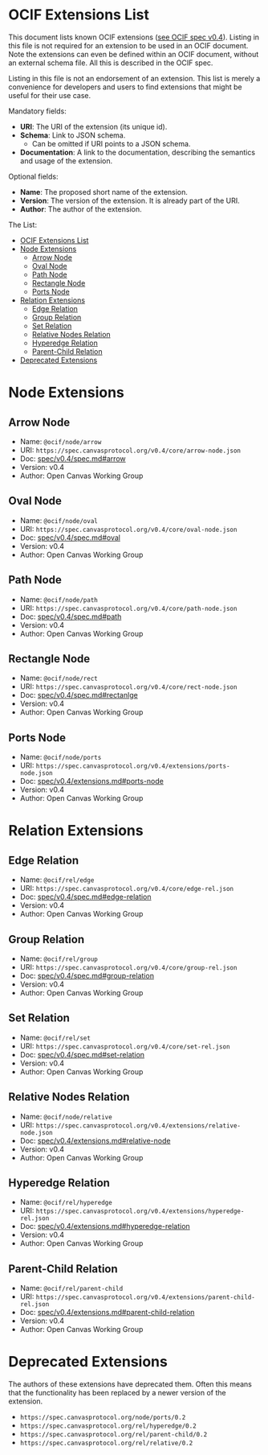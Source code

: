# OCIF Extensions List

This document lists known OCIF extensions ([see OCIF spec v0.4](spec/v0.4/spec.md)).
Listing in this file is not required for an extension to be used in an OCIF document.
Note the extensions can even be defined within an OCIF document, without an external schema file.
All this is described in the OCIF spec.

Listing in this file is not an endorsement of an extension.
This list is merely a convenience for developers and users to find extensions that might be useful for their use case.

Mandatory fields:

- **URI**: The URI of the extension (its unique id).
- **Schema**: Link to JSON schema.
  - Can be omitted if URI points to a JSON schema.
- **Documentation**: A link to the documentation, describing the semantics and usage of the extension.

Optional fields:

- **Name**: The proposed short name of the extension.
- **Version**: The version of the extension. It is already part of the URI.
- **Author**: The author of the extension.

The List:

<!-- TOC -->

- [OCIF Extensions List](#ocif-extensions-list)
- [Node Extensions](#node-extensions)
  - [Arrow Node](#arrow-node)
  - [Oval Node](#oval-node)
  - [Path Node](#path-node)
  - [Rectangle Node](#rectangle-node)
  - [Ports Node](#ports-node)
- [Relation Extensions](#relation-extensions)
  - [Edge Relation](#edge-relation)
  - [Group Relation](#group-relation)
  - [Set Relation](#set-relation)
  - [Relative Nodes Relation](#relative-nodes-relation)
  - [Hyperedge Relation](#hyperedge-relation)
  - [Parent-Child Relation](#parent-child-relation)
- [Deprecated Extensions](#deprecated-extensions)
<!-- TOC -->

# Node Extensions

## Arrow Node

- Name: `@ocif/node/arrow`
- URI: `https://spec.canvasprotocol.org/v0.4/core/arrow-node.json`
- Doc: [spec/v0.4/spec.md#arrow](spec/v0.4/spec.md#arrow)
- Version: v0.4
- Author: Open Canvas Working Group

## Oval Node

- Name: `@ocif/node/oval`
- URI: `https://spec.canvasprotocol.org/v0.4/core/oval-node.json`
- Doc: [spec/v0.4/spec.md#oval](spec/v0.4/spec.md#oval)
- Version: v0.4
- Author: Open Canvas Working Group

## Path Node

- Name: `@ocif/node/path`
- URI: `https://spec.canvasprotocol.org/v0.4/core/path-node.json`
- Doc: [spec/v0.4/spec.md#path](spec/v0.4/spec.md#path)
- Version: v0.4
- Author: Open Canvas Working Group

## Rectangle Node

- Name: `@ocif/node/rect`
- URI: `https://spec.canvasprotocol.org/v0.4/core/rect-node.json`
- Doc: [spec/v0.4/spec.md#rectanlge](spec/v0.4/spec.md#rectangle)
- Version: v0.4
- Author: Open Canvas Working Group

## Ports Node

- Name: `@ocif/node/ports`
- URI: `https://spec.canvasprotocol.org/v0.4/extensions/ports-node.json`
- Doc: [spec/v0.4/extensions.md#ports-node](spec/v0.4/extensions.md#ports-node)
- Version: v0.4
- Author: Open Canvas Working Group

# Relation Extensions

## Edge Relation

- Name: `@ocif/rel/edge`
- URI: `https://spec.canvasprotocol.org/v0.4/core/edge-rel.json`
- Doc: [spec/v0.4/spec.md#edge-relation](spec/v0.4/spec.md#edge-relation)
- Version: v0.4
- Author: Open Canvas Working Group

## Group Relation

- Name: `@ocif/rel/group`
- URI: `https://spec.canvasprotocol.org/v0.4/core/group-rel.json`
- Doc: [spec/v0.4/spec.md#group-relation](spec/v0.4/spec.md#group-relation)
- Version: v0.4
- Author: Open Canvas Working Group

## Set Relation

- Name: `@ocif/rel/set`
- URI: `https://spec.canvasprotocol.org/v0.4/core/set-rel.json`
- Doc: [spec/v0.4/spec.md#set-relation](spec/v0.4/spec.md#set-relation)
- Version: v0.4
- Author: Open Canvas Working Group

## Relative Nodes Relation

- Name: `@ocif/node/relative`
- URI: `https://spec.canvasprotocol.org/v0.4/extensions/relative-node.json`
- Doc: [spec/v0.4/extensions.md#relative-node](spec/v0.4/extensions.md#relative-node)
- Version: v0.4
- Author: Open Canvas Working Group

## Hyperedge Relation

- Name: `@ocif/rel/hyperedge`
- URI: `https://spec.canvasprotocol.org/v0.4/extensions/hyperedge-rel.json`
- Doc: [spec/v0.4/extensions.md#hyperedge-relation](spec/v0.4/extensions.md#hyperedge-relation)
- Version: v0.4
- Author: Open Canvas Working Group

## Parent-Child Relation

- Name: `@ocif/rel/parent-child`
- URI: `https://spec.canvasprotocol.org/v0.4/extensions/parent-child-rel.json`
- Doc: [spec/v0.4/extensions.md#parent-child-relation](spec/v0.4/extensions.md#parent-child-relation)
- Version: v0.4
- Author: Open Canvas Working Group

# Deprecated Extensions

The authors of these extensions have deprecated them. Often this means that the functionality has been replaced by a newer version of the extension.

- `https://spec.canvasprotocol.org/node/ports/0.2`
- `https://spec.canvasprotocol.org/rel/hyperedge/0.2`
- `https://spec.canvasprotocol.org/rel/parent-child/0.2`
- `https://spec.canvasprotocol.org/rel/relative/0.2`
